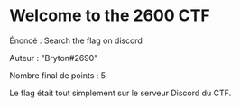 # Welcome to the 2600 CTF

Énoncé : Search the flag on discord

Auteur : "Bryton#2690"

Nombre final de points : 5

Le flag était tout simplement sur le serveur Discord du CTF.
